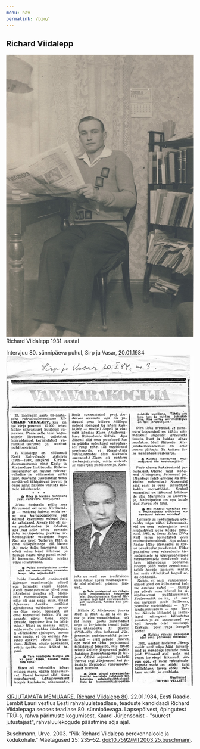 ```yaml
---
menu: nav
permalink: /bio/
---
```


## Richard Viidalepp

![Richard Viidalepp 1931. aastal](/img/rv-1931.jpg)
Richard Viidalepp 1931. aastal


Intervjuu 80. sünnipäeva puhul, Sirp ja Vasar, 20.01.1984
![Intervjuu 80. sünnipäeva puhul](/img/rv_80a_1984.jpg)


[KIRJUTAMATA MEMUAARE. Richard Viidalepp 80](https://arhiiv.err.ee/vaata/kirjutamata-memuaare-richard-viidalepp-80). 22.01.1984, Eesti Raadio.
Lembit Lauri vestlus Eesti rahvaluuleteadlase, teaduste kandidaadi Richard Viidalepaga seoses teadlase 80. sünnipäevaga. Lapsepõlvest, õpingutest TRÜ-s, rahva pärimuste kogumisest, Kaarel Jürjensonist - "suurest jutustajast", rahvaluulekogude päästmine sõja ajal.

Buschmann, Urve. 2003. “Pilk Richard Viidalepa perekonnaloole ja kodukohale.” Mäetagused 25: 235–52. [doi:10.7592/MT2003.25.buschmann](https://doi.org/10.7592/MT2003.25.buschmann).
